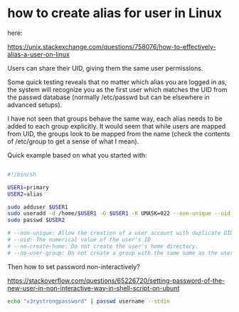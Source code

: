 # how to create alias for user in Linux


here:

<https://unix.stackexchange.com/questions/758076/how-to-effectively-alias-a-user-on-linux>

Users can share their UID, giving them the same user permissions.

Some quick testing reveals that no matter which alias you are logged in as, the system will recognize you as the
first user which matches the UID from the passwd database (normally /etc/passwd but can be elsewhere in advanced
setups).

I have not seen that groups behave the same way, each alias needs to be added to each group explicitly. It would
seem that while users are mapped from UID, the groups look to be mapped from the name (check the contents of
/etc/group to get a sense of what I mean).

Quick example based on what you started with:

```sh

#!/bin/sh

USER1=primary
USER2=alias

sudo adduser $USER1
sudo useradd -d /home/$USER1 -G $USER1 -K UMASK=022 --non-unique --uid $(id -u $USER1) --no-create-home --no-user-group $USER2
sudo passwd $USER2

# --non-unique: Allow the creation of a user account with duplicate UID
# --uid: The numerical value of the user's ID
# --no-create-home: Do not create the user's home directory.
# --no-user-group: Do not create a group with the same name as the user.

```

Then how to set password non-interactively?

<https://stackoverflow.com/questions/65226720/setting-password-of-the-new-user-in-non-interactive-way-in-shell-script-on-ubunt>

```sh
echo "v3rystrongpassword" | passwd username --stdin
```

